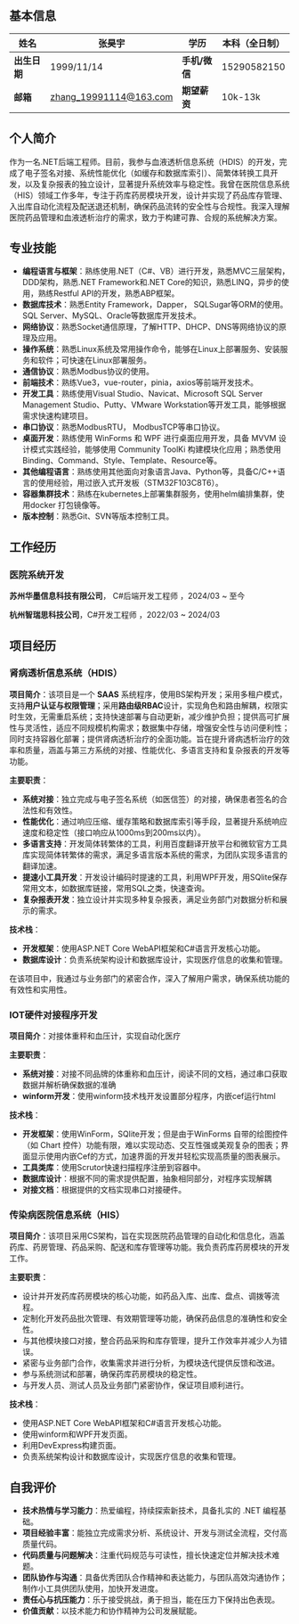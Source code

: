 ## 基本信息

| **姓名**     | 张昊宇                 | **学历**      | 本科（全日制） |
| ------------ | ---------------------- | ------------- | -------------- |
| **出生日期** | 1999/11/14             | **手机/微信** | 15290582150    |
| **邮箱**     | zhang_19991114@163.com | **期望薪资**  | 10k-13k        |

## 个人简介

作为一名.NET后端工程师。目前，我参与血液透析信息系统（HDIS）的开发，完成了电子签名对接、系统性能优化（如缓存和数据库索引）、简繁体转换工具开发，以及复杂报表的独立设计，显著提升系统效率与稳定性。我曾在医院信息系统（HIS）领域工作多年，专注于药库药房模块开发，设计并实现了药品库存管理、入出库自动化流程及配送退还机制，确保药品流转的安全性与合规性。我深入理解医院药品管理和血液透析治疗的需求，致力于构建可靠、合规的系统解决方案。

## 专业技能

- **编程语言与框架**：熟练使用.NET（C#、VB）进行开发，熟悉MVC三层架构，DDD架构，熟悉.NET Framework和.NET Core的知识，熟悉LINQ，异步的使用，熟练Restful API的开发，熟悉ABP框架。
- **数据库技术**：熟悉Entity Framework，Dapper， SQLSugar等ORM的使用。SQL Server、MySQL、Oracle等数据库开发技术。
- **网络协议**：熟悉Socket通信原理，了解HTTP、DHCP、DNS等网络协议的原理及应用。
- **操作系统**：熟悉Linux系统及常用操作命令，能够在Linux上部署服务、安装服务和软件；可快速在Linux部署服务。
- **通信协议**：熟悉Modbus协议的使用。
- **前端技术**：熟练Vue3，vue-router，pinia，axios等前端开发技术。
- **开发工具**：熟练使用Visual Studio、Navicat、Microsoft SQL Server Management Studio、Putty、VMware Workstation等开发工具，能够根据需求快速构建项目。
- **串口协议**：熟悉ModbusRTU， ModbusTCP等串口协议。
- **桌面开发**：熟练使用 WinForms 和 WPF 进行桌面应用开发，具备 MVVM 设计模式实践经验，能够使用 Community ToolKi 构建模块化应用；熟悉使用Binding、Command、Style、Template、Resource等。
- **其他编程语言**：熟练使用其他面向对象语言Java、Python等，具备C/C++语言的使用经验，用过嵌入式开发板（STM32F103C8T6）。
- **容器集群技术**：熟练在kubernetes上部署集群服务，使用helm编排集群，使用docker 打包镜像等。
- **版本控制**：熟悉Git、SVN等版本控制工具。

## 工作经历

### 医院系统开发

**苏州华墨信息科技有限公司**， C#后端开发工程师  ，2024/03 ~ 至今

**杭州智瑞思科技公司**，C#开发工程师  ，2022/03 ~ 2024/03

## 项目经历

### 肾病透析信息系统（HDIS）

**项目简介**：该项目是一个 **SAAS** 系统程序，使用BS架构开发；采用多租户模式，支持**用户认证与权限管理**；采用**路由级RBAC**设计，实现角色和路由解耦，权限实时生效，无需重启系统；支持快速部署与自动更新，减少维护负担；提供高可扩展性与灵活性，适应不同规模机构需求；数据集中存储，增强安全性与访问便利性；同时支持容器化部署；提供肾病透析治疗的全面功能。旨在提升肾病透析治疗的效率和质量，涵盖与第三方系统的对接、性能优化、多语言支持和复杂报表的开发等功能。

**主要职责**：

- **系统对接**：独立完成与电子签名系统（如医信签）的对接，确保患者签名的合法性和有效性。
- **性能优化**：通过响应压缩、缓存策略和数据库索引等手段，显著提升系统响应速度和稳定性（接口响应从1000ms到200ms以内）。
- **多语言支持**：开发简体转繁体的工具，利用百度翻译开放平台和微软官方工具库实现简体转繁体的需求，满足多语言版本系统的需求，为团队实现多语言的翻译加速。
- **提速小工具开发**：开发设计编码时提速的工具，利用WPF开发，用SQlite保存常用文本，如数据库链接，常用SQL之类，快速查询。
- **复杂报表开发**：独立设计并实现多种复杂报表，满足业务部门对数据分析和展示的需求。

**技术栈**：

- **开发框架**：使用ASP.NET Core WebAPI框架和C#语言开发核心功能。
- **数据库设计**：负责系统架构设计和数据库设计，实现医疗信息的收集和管理。

在该项目中，我通过与业务部门的紧密合作，深入了解用户需求，确保系统功能的有效性和实用性。

### IOT硬件对接程序开发

**项目简介**：对接体重秤和血压计，实现自动化医疗

**主要职责**：

- **系统对接**：对接不同品牌的体重称和血压计，阅读不同的文档，通过串口获取数据并解析确保数据的准确
- **winform开发**：使用winform技术栈开发设置部分程序，内嵌cef运行html

**技术栈**：

- **开发框架**：使用WinForm，SQlite开发；但是由于WinForms 自带的绘图控件（如 Chart 控件）功能有限，难以实现动态、交互性强或美观复杂的图表；界面显示使用内嵌Cef的方式，加速界面的开发并轻松实现高质量的图表展示。
- **工具类库**：使用Scrutor快速扫描程序注册到容器中。
- **数据库设计**：根据不同的需求提供配置，抽象相同部分，对程序实现解耦
- **对接文档**：根据提供的文档实现串口对接硬件。

### 传染病医院信息系统（HIS）

**项目简介**：该项目采用CS架构，旨在实现医院药品管理的自动化和信息化，涵盖药库、药房管理、药品采购、配送和库存管理等功能。我负责药库药房模块的开发工作。

**主要职责**：

- 设计并开发药库药房模块的核心功能，如药品入库、出库、盘点、调拨等流程。
- 定制化开发药品批次管理、有效期管理等功能，确保药品信息的准确性和安全性。
- 与其他模块接口对接，整合药品采购和库存管理，提升工作效率并减少人为错误。
- 紧密与业务部门合作，收集需求并进行分析，为模块迭代提供反馈和改进。
- 参与系统测试和部署，确保药库药房模块的稳定性。
- 与开发人员、测试人员及业务部门紧密协作，保证项目顺利进行。

**技术栈**：

- 使用ASP.NET Core WebAPI框架和C#语言开发核心功能。
- 使用winform和WPF开发页面。
- 利用DevExpress构建页面。
- 负责系统架构设计和数据库设计，实现医疗信息的收集和管理。



## 自我评价

- **技术热情与学习能力**：热爱编程，持续探索新技术，具备扎实的 .NET 编程基础。
- **项目经验丰富**：能独立完成需求分析、系统设计、开发与测试全流程，交付高质量代码。
- **代码质量与问题解决**：注重代码规范与可读性，擅长快速定位并解决技术难题。
- **团队协作与沟通**：具备优秀团队合作精神和表达能力，与团队高效沟通协作；制作小工具供团队使用，加快开发进度。
- **责任心与抗压能力**：乐于接受挑战，勇于担当，能在压力下保持出色表现。
- **价值贡献**：以技术能力和协作精神为公司发展赋能。
